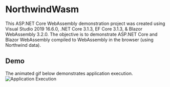 ﻿# NorthwindWasm
This ASP.NET Core WebAssembly demonstration project was created using Visual Studio 2019 16.6.0, .NET Core 3.1.3, EF Core 3.1.3, & Blazor WebAssembly 3.2.0.  The objective is to demonstrate ASP.NET Core and Blazor WebAssembly compiled to WebAssembly in the browser (using Northwind data).

 ## Demo
 The animated gif below demonstrates application execution. 
 ![Application Execution](https://github.com/rdw100/NorthwindWasm/blob/master/NorthwindWasm/NorthwindWasm/wwwroot/img/voLpNXd5BN.gif?raw=true)